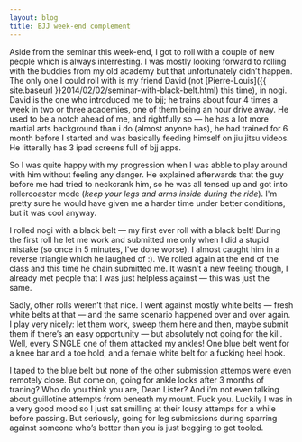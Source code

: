 ```yaml
---
layout: blog
title: BJJ week-end complement
---
```

Aside from the seminar this week-end, I got to roll with a couple of new people which is always interresting. I was mostly looking forward to rolling with the buddies from my old academy but that unfortunately didn’t happen. The only one I could roll with is my friend David (not [Pierre-Louis]({{ site.baseurl }}2014/02/02/seminar-with-black-belt.html) this time), in nogi. David is the one who introduced me to bjj; he trains about four 4 times a week in two or three academies, one of them being an hour drive away. He used to be a notch ahead of me, and rightfully so — he has a lot more martial arts background than i do (almost anyone has), he had trained for 6 month before I started and was basically feeding himself on jiu jitsu videos. He litterally has 3 ipad screens full of bjj apps.

So I was quite happy with my progression when I was abble to play around with him without feeling any danger. He explained afterwards that the guy before me had tried to neckcrank him, so he was all tensed up and got into rollercoaster mode (*keep your legs and arms inside during the ride*). I'm pretty sure he would have given me a harder time under better conditions, but it was cool anyway.

I rolled nogi with a black belt — my first ever roll with a black belt! During the first roll he let me work and submitted me only when I did a stupid mistake (so once in 5 minutes, I've done worse). I almost caught him in a reverse triangle which he laughed of :). We rolled again at the end of the class and this time he chain submitted me. It wasn’t a new feeling though, I already met people that I was just helpless against — this was just the same.

Sadly, other rolls weren’t that nice. I went against mostly white belts — fresh white belts at that — and the same scenario happened over and over again. I play very nicely: let them work, sweep them here and then, maybe submit them if there’s an easy opportunity — but absolutely not going for the kill. Well, every SINGLE one of them attacked my ankles! One blue belt went for a knee bar and a toe hold, and a female white belt for a fucking heel hook.

I taped to the blue belt but none of the other submission attemps were even remotely close. But come on, going for ankle locks after 3 months of traning? Who do you think you are, Dean Lister? And i’m not even talking about guillotine attempts from beneath my mount. Fuck you. Luckily I was in a very good mood so I just sat smilling at their lousy attemps for a while before passing. But seriously, going for leg submissions during sparring against someone who’s better than you is just begging to get tooled.